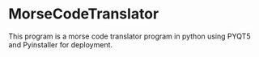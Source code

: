 # MorseCodeTranslator
This program is a morse code translator program in python using PYQT5 and Pyinstaller for deployment.
